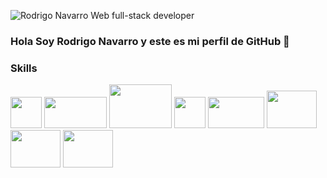 ![Rodrigo Navarro Web full-stack developer](https://user-images.githubusercontent.com/84095970/137844990-db925db2-97ef-40c5-a9d7-60d059c81a90.png)

### Hola Soy Rodrigo Navarro y este es mi perfil de GitHub 👋

### Skills
<div style='backgroundColor:white;'>
<img src='https://upload.wikimedia.org/wikipedia/commons/thumb/9/99/Unofficial_JavaScript_logo_2.svg/1200px-Unofficial_JavaScript_logo_2.svg.png' style='width:50px; height:50px'>
<img src='https://ekinbe.com/blog/wp-content/uploads/2018/09/react-redux.png' style='width:100px; height:50px'> 
  <img src='https://rolandocaldas.com/wp-content/uploads/2013/10/css3-html5-e1383236383597.png' style='width:100px; height:70px'>
  <img src='https://www.juanmacivico87.com/wp-content/uploads/operadores-sass.png' style='width:50px; height:50px'>
   <img src='https://upload.wikimedia.org/wikipedia/commons/thumb/d/d9/Node.js_logo.svg/320px-Node.js_logo.svg.png' style='width:90px; height:50px'>
  <img src='https://www.devartisan.cl/static/media/postgreSQL.517902bf.svg' style='width:80px; height:60px'>
  <img src='https://miro.medium.com/max/318/1*7jRD5QhgARucFKvRHFxpOg.png' style='width:80px; height:60px'>
  <img src='https://www.drupal.org/files/project-images/nextjs-drupal.jpg' style='width:80px; height:60px'>
 
 </div> 
